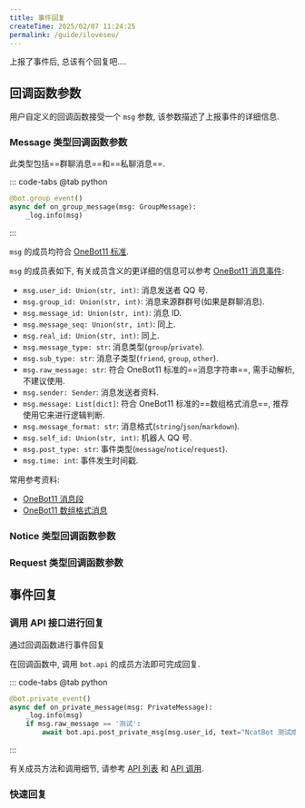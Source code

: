 ```yaml
---
title: 事件回复
createTime: 2025/02/07 11:24:25
permalink: /guide/iloveseu/
---
```



上报了事件后, 总该有个回复吧....

## 回调函数参数

用户自定义的回调函数接受一个 `msg` 参数, 该参数描述了上报事件的详细信息.

### Message 类型回调函数参数

此类型包括==群聊消息==和==私聊消息==.

::: code-tabs
@tab python
```python
@bot.group_event()
async def on_group_message(msg: GroupMessage):
    _log.info(msg)
```
:::

`msg` 的成员均符合 [OneBot11 标准](https://github.com/botuniverse/onebot-11).

`msg` 的成员表如下, 有关成员含义的更详细的信息可以参考 [OneBot11 消息事件](https://github.com/botuniverse/onebot-11/blob/d4456ee706f9ada9c2dfde56a2bcfc69752600e4/event/message.md):

- `msg.user_id: Union(str, int)`:  消息发送者 QQ 号.
- `msg.group_id: Union(str, int)`:  消息来源群群号(如果是群聊消息).
- `msg.message_id: Union(str, int)`:  消息 ID.
- `msg.message_seq: Union(str, int)`:  同上.
- `msg.real_id: Union(str, int)`: 同上.
- `msg.message_type: str`:  消息类型(`group`/`private`).
- `msg.sub_type: str`:  消息子类型(`friend`, `group`, `other`).
- `msg.raw_message: str`: 符合 OneBot11 标准的==消息字符串==, 需手动解析, 不建议使用.
- `msg.sender: Sender`:  消息发送者资料.
- `msg.message: List[dict]`: 符合 OneBot11 标准的==数组格式消息==, 推荐使用它来进行逻辑判断.
- `msg.message_format: str`:  消息格式(`string`/`json`/`markdown`).
- `msg.self_id: Union(str, int)`: 机器人 QQ 号.
- `msg.post_type: str`:  事件类型(`message`/`notice`/`request`).
- `msg.time: int`: 事件发生时间戳.

常用参考资料:

- [OneBot11 消息段](https://github.com/botuniverse/onebot-11/blob/d4456ee706f9ada9c2dfde56a2bcfc69752600e4/message/segment.md)
- [OneBot11 数组格式消息](https://github.com/botuniverse/onebot-11/blob/d4456ee706f9ada9c2dfde56a2bcfc69752600e4/message/array.md)

### Notice 类型回调函数参数

### Request 类型回调函数参数


## 事件回复

### 调用 API 接口进行回复

通过回调函数进行事件回复

在回调函数中, 调用 `bot.api` 的成员方法即可完成回复.

::: code-tabs
@tab python

```python
@bot.private_event()
async def on_private_message(msg: PrivateMessage):
    _log.info(msg)
    if msg.raw_message == '测试':
        await bot.api.post_private_msg(msg.user_id, text="NcatBot 测试成功喵~")
```

:::

有关成员方法和调用细节, 请参考 [API 列表](../4.%20API%20参考/3.%20API%20列表.md) 和 [API 调用](../4.%20API%20参考/1.%20API%20调用.md).

### 快速回复

